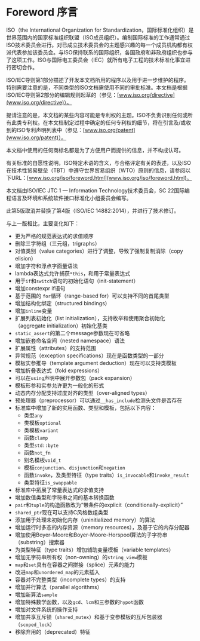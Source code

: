 # Foreword 序言

ISO（the International Organization for Standardization，国际标准化组织）是世界范围内的国家标准组织联盟（ISO成员组织）。编制国际标准的工作通常通过ISO技术委员会进行。对已成立技术委员会的主题感兴趣的每一个成员机构都有权派代表参加该委员会。与ISO保持联系的国际组织，各国政府和非政府组织也参与了这项工作。ISO与国际电工委员会（IEC）就所有电子工程的技术标准化事宜进行密切合作。

ISO/IEC导则第1部分描述了开发本文档所用的程序以及用于进一步维护的程序。特别需要注意的是，不同类型的ISO文档需使用不同的审批标准。本文档是根据ISO/IEC导则第2部分的编辑规则起草的（参见：[www.iso.org/directive](www.iso.org/directive)）。

提请注意的是，本文档的某些内容可能是专利权的主题。ISO不负责识别任何或所有此类专利权。在本文档制定过程中确定的任何专利权的细节，将在引言及/或收到的ISO专利声明列表中（参见：[www.iso.org/patent](www.iso.org/patent)）。

本文档中使用的任何商标名都是为了方便用户而提供的信息，并不构成认可。

有关标准的自愿性说明，ISO特定术语的含义，与合格评定有关的表述，以及ISO在技术性贸易壁垒（TBT）中遵守世界贸易组织（WTO）原则的信息，请参阅以下URL：[www.iso.org/iso/foreword.html](www.iso.org/iso/foreword.html)。

本文档由ISO/IEC JTC 1 — Information Technology技术委员会，SC 22国际编程语言及环境和系统软件接口标准化小组委员会编写。

此第5版取消并替换了第4版（ISO/IEC 14882:2014），并进行了技术修订。

与上一版相比，主要变化如下：

* 更为严格的规范表达式的求值顺序
* 删除三字符组（三元组，trigraphs）
* 对值类别（value categories）进行了调整，导致了强制复制消除（copy elision）
* 增加字符和浮点字面量语法
* lambda表达式允许捕获`*this`，和用于常量表达式
* 用于`if`和`switch`语句的初始化语句（init-statement）
* 增加constexpr if语句
* 基于范围的 `for`循环（range-based for）可以支持不同的首尾类型
* 增加结构化绑定（structured bindings）
* 增加`inline`变量
* 扩展列表初始化（list initialization），支持枚举和使用聚合初始化（aggregate initialization）初始化基类
* `static_assert`的第二个message参数现在可省略
* 增加嵌套命名空间（nested namespace）语法
* 扩展属性（attributes）的支持范围
* 异常规范（exception specifications）现在是函数类型的一部分
* 模板实参推导（template argument deduction）现在可以支持类模板
* 增加折叠表达式（fold expressions）
* 可以在`using`声明中展开参数包（pack expansion）
* 模板形参和实参允许更为一般化的形式
* 动态内存分配支持过度对齐的类型（over-aligned types）
* 预处理器（preprocessor）可以通过`__has_include`检测头文件是否存在
* 标准库中增加了新的实用函数、类型和模板，包括以下内容：
  * 类型`any`
  * 类模板`optional`
  * 类模板`variant`
  * 函数`clamp`
  * 类型`std::byte`
  * 函数`not_fn`
  * 别名模板`void_t`
  * 模板`conjunction`、`disjunction`和`negation`
  * 函数`invoke`，及类型特征（type traits）`is_invocable`和`invoke_result`
  * 类型特征`is_swappable`
* 标准库中拓展了常量表达式的求值支持
* 增加数值类型和字符串之间的基本转换函数
* `pair`和`tuple`的构造函数改为“带条件的explicit（conditionally-explicit）”
* `shared_ptr`现在可以支持C风格数组类型
* 添加用于处理未初始化内存（uninitialized memory）的算法
* 增加运行时多态的内存资源（memory resources），及基于它的内存分配器
* 增加使用Boyer-Moore和Boyer-Moore-Horspool算法的子字符串（substring）搜索器
* 为类型特征（type traits）增加辅助变量模板（variable templates）
* 增加无字符串所有权（non-owning）的`string_view`模板
* `map`和`set`具有在容器之间拼接（splice）元素的能力
* 改进`map`和`unordered_map`的元素插入
* 容器对不完整类型（incomplete types）的支持
* 增加并行算法（parallel algorithms）
* 增加新算法`sample`
* 增加特殊数学函数，以及`gcd`、`lcm`和三参数的`hypot`函数
* 增加对文件系统的操作支持
* 增加共享互斥锁（`shared_mutex`）和基于变参模板的互斥包装器（`scoped_lock`）
* 移除弃用的（deprecated）特征



